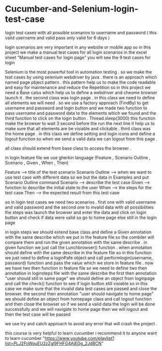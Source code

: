 # Cucumber-and-Selenium-login-test-case
login test cases with all possible scenarios to username and password ( this valid username and valid pass only valid for 6 days )

login scenarios are very important in any website or mobile app so in this project we make a manual test cases for all login scenarios 
in the excel sheet "Manual test cases for login page" you will see the 9 test cases for login 

Selenium is the most powerful tool in automation testing . so we make the test cases by using selenium webdriver by java .
there is an approach which named page pbject pattern . this pattern help us to make the code readable and easy for maintenance and reduce the Repetition
so in this project we need a Base calss which help us to define a webdriver and cheome browser launch it .
the second class was login page . in this class we need to define all elements we will need . so we use a factory approach (FindBy) to get 
username and password and login button and we made two function to pass username and password data to the elements which we found and the third function 
to click on the login button . Thread.sleep(3000) this function make the browser to wait 3 second before the run the next line it help us to make sure 
that all elements are be visiable and clickable .
third class was the home page . in this class we define setting and login icons and define a logout function so when we send a valid data we can logout
from this page .

all class should extend from base class to access the browser .

in login.feature file we use gherkin language (Feature , Scenario Outline , Scenario , Given , When , Then)

Feature --> title of the test scenario
Scenario Outline  --> when we want to use test case with different data so we but the data in Examples and put Scenario Outline command
Scenario --> describe the test case
Given --> function to describe the initial state to the user
When --> the steps for the test case 
Then --> the expected result from this test case

so in login test cases we need two scenarios . first one with valid username and valid password and the second one to invalid data with all possibilities
the steps was launch the browser and enter the data and click on login button and check if data were valid so go to home page else still in the login page


in login steps we should extend base class and define a Given annotation with the same describe which we put in the feature file so the combiler will compare 
them and run the given annotation with the same describe . in given function we just call the Lunchbrowser() function .
when annotation should define with the same describe in the feature file so in this function we just need to define a loginPafe object and call performlogin(username, password) function and pass the value which we store in feature file .
now we have two then function in feature file so we need to define two then annotation in loginsteps file with the same describe 
the first then annotation "user should still in same page" we should define an object from loginpage and call the check() function to see if login button still visiable so in this case we make sure that the invalid data test cases are passed and close the browser.
the second then annotation "user should navigate to home page" we should define an object from homepage class and call logout function and then close the 
browser 
so if we send a valid data the login will be done successfully and we will navigate to home page then we will logout and then the test case will be passed 

we use try and catch approach to avoid any error that will crash the project . 


this course is very helpful to learn cucumber i recommend it to anyone want to learn cucumber 
"https://www.youtube.com/playlist?list=PLJ2FoWouEU2zZgl9FHFG4AjEDg_2JdBCN"





















